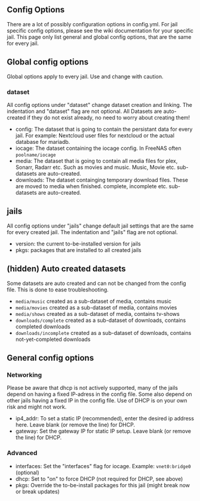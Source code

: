 ## Config Options

There are a lot of possibly configuration options in config.yml.
For jail specific config options, please see the wiki documentation for your specific jail. This page only list general and global config options, that are the same for every jail.

## Global config options

Global options apply to every jail. Use and change with caution.

### dataset

All config options under "dataset" change dataset creation and linking. The indentation and "dataset" flag are not optional.
All Datasets are auto-created if they do not exist already, no need to worry about creating them!

- config: The dataset that is going to contain the persistant data for every jail. For example: Nextcloud user files for nextcloud or the actual database for mariadb.
- iocage: The dataset containing the iocage config. In FreeNAS often `poolname/iocage`
- media: The dataset that is going to contain all media files for plex, Sonarr, Radarr etc. Such as movies and music. Music, Movie etc. sub-datasets are auto-created.
- downloads: The dataset containging temporary download files. These are moved to media when finished. complete, incomplete etc. sub-datasets are auto-created.

## jails

All config options under "jails" change default jail settings that are the same for every created jail. The indentation and "jails" flag are not optional.

- version: the current to-be-installed version for jails
- pkgs: packages that are installed to all created jails

## (hidden) Auto created datasets

Some datasets are auto created and can not be changed from the config file. This is done to ease troubleshooting.

- `media/music` created as a sub-dataset of media, contains music
- `media/movies` created as a sub-dataset of media, contains movies
- `media/shows` created as a sub-dataset of media, contains tv-shows
- `downloads/complete` created as a sub-dataset of downloads, contains completed downloads
- `downloads/incomplete` created as a sub-dataset of downloads, contains not-yet-completed downloads

## General config options

### Networking

Please be aware that dhcp is not actively supported, many of the jails depend on having a fixed IP-adress in the config file.
Some also depend on other jails having a fixed IP in the config file. Use of DHCP is on your own risk and might not work.

- ip4_addr: To set a static IP (recommended), enter the desired ip address here. Leave blank (or remove the line) for DHCP.
- gateway: Set the gateway IP for static IP setup. Leave blank (or remove the line) for DHCP.

### Advanced

- interfaces: Set the "interfaces" flag for iocage. Example: `vnet0:bridge0` (optional)
- dhcp: Set to "on" to force DHCP (not required for DHCP, see above)
- pkgs: Override the to-be-install packages for this jail (might break now or break updates)
